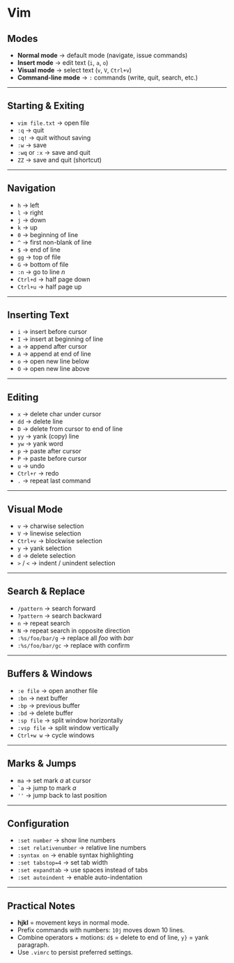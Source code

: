 # Vim

## Modes
- **Normal mode** → default mode (navigate, issue commands)  
- **Insert mode** → edit text (`i`, `a`, `o`)  
- **Visual mode** → select text (`v`, `V`, `Ctrl+v`)  
- **Command-line mode** → `:` commands (write, quit, search, etc.)  

---

## Starting & Exiting
- `vim file.txt` → open file  
- `:q` → quit  
- `:q!` → quit without saving  
- `:w` → save  
- `:wq` or `:x` → save and quit  
- `ZZ` → save and quit (shortcut)  

---

## Navigation
- `h` → left  
- `l` → right  
- `j` → down  
- `k` → up  
- `0` → beginning of line  
- `^` → first non-blank of line  
- `$` → end of line  
- `gg` → top of file  
- `G` → bottom of file  
- `:n` → go to line *n*  
- `Ctrl+d` → half page down  
- `Ctrl+u` → half page up  

---

## Inserting Text
- `i` → insert before cursor  
- `I` → insert at beginning of line  
- `a` → append after cursor  
- `A` → append at end of line  
- `o` → open new line below  
- `O` → open new line above  

---

## Editing
- `x` → delete char under cursor  
- `dd` → delete line  
- `D` → delete from cursor to end of line  
- `yy` → yank (copy) line  
- `yw` → yank word  
- `p` → paste after cursor  
- `P` → paste before cursor  
- `u` → undo  
- `Ctrl+r` → redo  
- `.` → repeat last command  

---

## Visual Mode
- `v` → charwise selection  
- `V` → linewise selection  
- `Ctrl+v` → blockwise selection  
- `y` → yank selection  
- `d` → delete selection  
- `>` / `<` → indent / unindent selection  

---

## Search & Replace
- `/pattern` → search forward  
- `?pattern` → search backward  
- `n` → repeat search  
- `N` → repeat search in opposite direction  
- `:%s/foo/bar/g` → replace all *foo* with *bar*  
- `:%s/foo/bar/gc` → replace with confirm  

---

## Buffers & Windows
- `:e file` → open another file  
- `:bn` → next buffer  
- `:bp` → previous buffer  
- `:bd` → delete buffer  
- `:sp file` → split window horizontally  
- `:vsp file` → split window vertically  
- `Ctrl+w w` → cycle windows  

---

## Marks & Jumps
- `ma` → set mark *a* at cursor  
- `` `a `` → jump to mark *a*  
- `` '' `` → jump back to last position  

---

## Configuration
- `:set number` → show line numbers  
- `:set relativenumber` → relative line numbers  
- `:syntax on` → enable syntax highlighting  
- `:set tabstop=4` → set tab width  
- `:set expandtab` → use spaces instead of tabs  
- `:set autoindent` → enable auto-indentation  

---

## Practical Notes
- **hjkl** = movement keys in normal mode.  
- Prefix commands with numbers: `10j` moves down 10 lines.  
- Combine operators + motions: `d$` = delete to end of line, `y}` = yank paragraph.  
- Use `.vimrc` to persist preferred settings.  